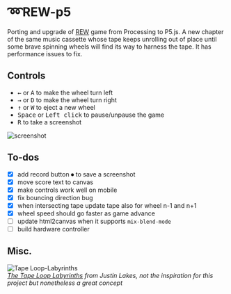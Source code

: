 # ➿REW-p5
Porting and upgrade of [REW](https://github.com/danieledep/REW) game from Processing to P5.js.
A new chapter of the same music cassette whose tape keeps unrolling out of place until some brave spinning wheels will find its way to harness the tape. It has performance issues to fix.

## Controls
- <kbd>&#8592;</kbd> or <kbd>A</kbd> to make the wheel turn left
- <kbd>&#8594;</kbd> or <kbd>D</kbd> to make the wheel turn right
- <kbd>&#8593;</kbd> or <kbd>W</kbd> to eject a new wheel   
- <kbd>Space</kbd> or <kbd>Left click</kbd> to pause/unpause the game   
- <kbd>R</kbd> to take a screenshot


![screenshot](https://github.com/danieledep/REW_P5/blob/master/assets/Screenshot-06-07-2022.png)

## To-dos
- [x] add record button ⏺ to save a screenshot
- [x] move score text to canvas
- [x] make controls work well on mobile
- [x] fix bouncing direction bug
- [x] when intersecting tape update tape also for wheel n-1 and n+1
- [x] wheel speed should go faster as game advance
- [ ] update html2canvas when it supports `mix-blend-mode`
- [ ] build hardware controller

## Misc.

![Tape Loop-Labyrinths](https://github.com/danieledep/REW_P5/blob/master/assets/tape-loop-labyrinths.jpg)   
*[The Tape Loop Labyrinths](https://www.tabsout.com/?p=17050) from Justin Lakes, not the inspiration for this project but nonetheless a great concept*
